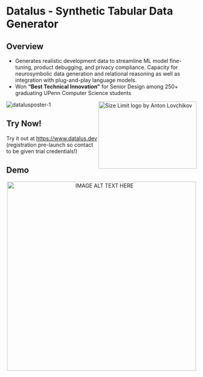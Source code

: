 # Datalus - Synthetic Tabular Data Generator

## Overview
* Generates realistic development data to streamline ML model fine-tuning, product debugging, and privacy compliance. Capacity for neurosymbolic data generation and relational reasoning as well as integration with plug-and-play language models.
* Won **“Best Technical Innovation”** for Senior Design among 250+ graduating UPenn Computer Science students 

<a href="https://www.youtube.com/watch?app=desktop&v=_1F9LHuQFxc" target="_blank">
    <img src="img/fog-of-war-youtube-tutorial.jpg" align="right"
         alt="Size Limit logo by Anton Lovchikov" width="260" height="178">
</a>

![datalusposter-1](https://github.com/user-attachments/assets/81417509-ad3e-46cf-ac27-06f5f7323bff)

## Try Now!
Try it out at https://www.datalus.dev (registration pre-launch so contact to be given trial credentials!)

## Demo
<div style="text-align: center;">
    <a href="https://www.youtube.com/watch?v=PxgdReDr7-c">
        <img src="https://github.com/user-attachments/assets/3f8fcae5-6806-42a1-a85e-61cf16385022" alt="IMAGE ALT TEXT HERE" width="500"/>
    </a>
</div>
